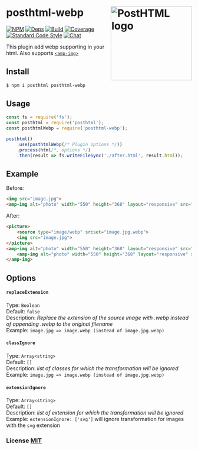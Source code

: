 # posthtml-webp <img align="right" width="220" height="200" title="PostHTML logo" src="http://posthtml.github.io/posthtml/logo.svg">

[![NPM][npm]][npm-url]
[![Deps][deps]][deps-url]
[![Build][build]][build-badge]
[![Coverage][cover]][cover-badge]
[![Standard Code Style][style]][style-url]
[![Chat][chat]][chat-badge]

This plugin add webp supporting in your html. Also supports [`<amp-img>`](https://amp.dev/documentation/components/amp-img/)

## Install
```bash
$ npm i posthtml posthtml-webp
```

## Usage

``` js
const fs = require('fs');
const posthtml = require('posthtml');
const posthtmlWebp = require('posthtml-webp');

posthtml()
    .use(posthtmlWebp(/* Plugin options */))
    .process(html/*, options */)
    .then(result => fs.writeFileSync('./after.html', result.html));
```
## Example 

Before:
``` html
<img src="image.jpg">
<amp-img alt="photo" width="550" height="368" layout="responsive" src="photo.png"></amp-img>
```

After:
``` html
<picture>
    <source type="image/webp" srcset="image.jpg.webp">
    <img src="image.jpg">
</picture>
<amp-img alt="photo" width="550" height="368" layout="responsive" src="photo.png.webp">
    <amp-img alt="photo" width="550" height="368" layout="responsive" src="photo.png" fallback=""></amp-img>
</amp-img>
```

## Options

#### `replaceExtension`

Type: `Boolean`  
Default: `false`  
Description: *Replace the extension of the source image with .webp instead of appending .webp to the original filename*  
Example: `image.jpg => image.webp (instead of image.jpg.webp)`

#### `classIgnore`

Type: `Array<string>`  
Default: `[]`  
Description: *list of classes for which the transformation will be ignored*  
Example: `image.jpg => image.webp (instead of image.jpg.webp)`

#### `extensionIgnore`

Type: `Array<string>`  
Default: `[]`  
Description: *list of extension for which the transformation will be ignored*  
Example: `extensionIgnore: ['svg']` will ignore transformation for images with the `svg` extension

### License [MIT](LICENSE)

[npm]: https://img.shields.io/npm/v/posthtml-webp.svg
[npm-url]: https://npmjs.com/package/posthtml-webp

[deps]: https://david-dm.org/posthtml/posthtml-webp.svg
[deps-url]: https://david-dm.org/posthtml/posthtml-webp

[style]: https://img.shields.io/badge/code%20style-standard-yellow.svg
[style-url]: http://standardjs.com/

[build]: https://travis-ci.org/posthtml/posthtml-webp.svg
[build-badge]: https://travis-ci.org/posthtml/posthtml-webp

[cover]: https://coveralls.io/repos/posthtml/posthtml-webp/badge.svg
[cover-badge]: https://coveralls.io/r/posthtml/posthtml-webp

[chat]: https://badges.gitter.im/posthtml/posthtml.svg
[chat-badge]: https://gitter.im/posthtml/posthtml?utm_source=badge&utm_medium=badge&utm_campaign=pr-badge&utm_content=badge"
